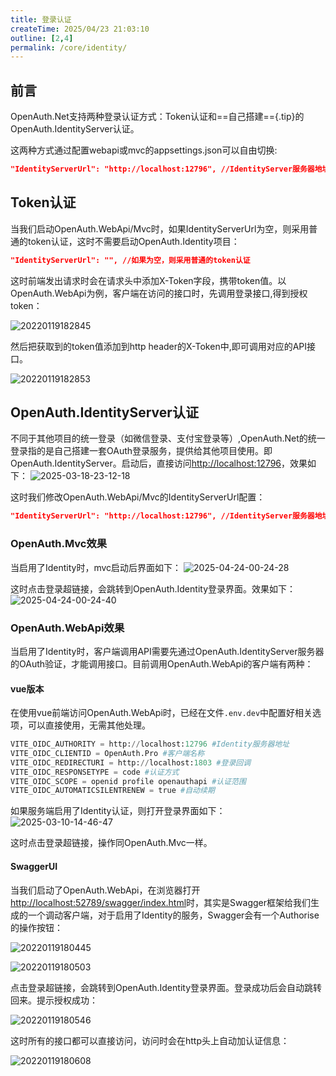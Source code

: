 ```yaml
---
title: 登录认证
createTime: 2025/04/23 21:03:10
outline: [2,4]
permalink: /core/identity/
---
```


## 前言
OpenAuth.Net支持两种登录认证方式：Token认证和==自己搭建=={.tip}的OpenAuth.IdentityServer认证。

这两种方式通过配置webapi或mvc的appsettings.json可以自由切换:

```json
"IdentityServerUrl": "http://localhost:12796", //IdentityServer服务器地址。如果为空，则不启用OAuth认证
```
## Token认证

当我们启动OpenAuth.WebApi/Mvc时，如果IdentityServerUrl为空，则采用普通的token认证，这时不需要启动OpenAuth.Identity项目：
```json
"IdentityServerUrl": "", //如果为空，则采用普通的token认证
```
这时前端发出请求时会在请求头中添加X-Token字段，携带token值。以OpenAuth.WebApi为例，客户端在访问的接口时，先调用登录接口,得到授权token：

![20220119182845](http://img.openauth.net.cn/20220119182845.png)

然后把获取到的token值添加到http header的X-Token中,即可调用对应的API接口。

![20220119182853](http://img.openauth.net.cn/20220119182853.png)

## OpenAuth.IdentityServer认证

不同于其他项目的统一登录（如微信登录、支付宝登录等）,OpenAuth.Net的统一登录指的是自己搭建一套OAuth登录服务，提供给其他项目使用。即OpenAuth.IdentityServer。启动后，直接访问[http://localhost:12796](http://localhost:12796)，效果如下：
![2025-03-18-23-12-18](http://img.openauth.net.cn/2025-03-18-23-12-18.png)

这时我们修改OpenAuth.WebApi/Mvc的IdentityServerUrl配置：
```json
"IdentityServerUrl": "http://localhost:12796", //IdentityServer服务器地址。
```

### OpenAuth.Mvc效果

当启用了Identity时，mvc启动后界面如下：
![2025-04-24-00-24-28](http://img.openauth.net.cn/2025-04-24-00-24-28.png)

这时点击登录超链接，会跳转到OpenAuth.Identity登录界面。效果如下：
![2025-04-24-00-24-40](http://img.openauth.net.cn/2025-04-24-00-24-40.png)


### OpenAuth.WebApi效果

当启用了Identity时，客户端调用API需要先通过OpenAuth.IdentityServer服务器的OAuth验证，才能调用接口。目前调用OpenAuth.WebApi的客户端有两种：

#### vue版本

在使用vue前端访问OpenAuth.WebApi时，已经在文件`.env.dev`中配置好相关选项，可以直接使用，无需其他处理。

```python
VITE_OIDC_AUTHORITY = http://localhost:12796 #Identity服务器地址
VITE_OIDC_CLIENTID = OpenAuth.Pro #客户端名称
VITE_OIDC_REDIRECTURI = http://localhost:1803 #登录回调
VITE_OIDC_RESPONSETYPE = code #认证方式
VITE_OIDC_SCOPE = openid profile openauthapi #认证范围
VITE_OIDC_AUTOMATICSILENTRENEW = true #自动续期

```
如果服务端启用了Identity认证，则打开登录界面如下：
![2025-03-10-14-46-47](http://img.openauth.net.cn/2025-03-10-14-46-47.png)

这时点击登录超链接，操作同OpenAuth.Mvc一样。


#### SwaggerUI

当我们启动了OpenAuth.WebApi，在浏览器打开[http://localhost:52789/swagger/index.html](http://localhost:52789/swagger/index.html)时，其实是Swagger框架给我们生成的一个调动客户端，对于启用了Identity的服务，Swagger会有一个Authorise的操作按钮：

![20220119180445](http://img.openauth.net.cn/20220119180445.png)

![20220119180503](http://img.openauth.net.cn/20220119180503.png)

点击登录超链接，会跳转到OpenAuth.Identity登录界面。登录成功后会自动跳转回来。提示授权成功：

![20220119180546](http://img.openauth.net.cn/20220119180546.png)

这时所有的接口都可以直接访问，访问时会在http头上自动加认证信息：

![20220119180608](http://img.openauth.net.cn/20220119180608.png)




